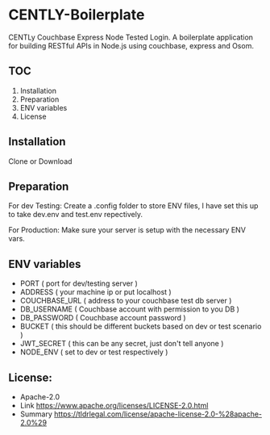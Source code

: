 # CENTLY-Boilerplate
CENTLy Couchbase Express Node Tested Login. A boilerplate application for building RESTful APIs in Node.js using couchbase, express and Osom.

## TOC
1. Installation
2. Preparation
3. ENV variables
4. License

## Installation
Clone or Download

## Preparation

For dev Testing:
Create a .config folder to store ENV files, I have set this up to take dev.env and test.env repectively.

For Production:
Make sure your server is setup with the necessary ENV vars.

## ENV variables

* PORT            ( port for dev/testing server )
* ADDRESS         ( your machine ip or put localhost )
* COUCHBASE_URL   ( address to your couchbase test db server )
* DB_USERNAME     ( Couchbase account with permission to you DB )
* DB_PASSWORD     ( Couchbase account password )
* BUCKET          ( this should be different buckets based on dev or test scenario )
* JWT_SECRET      ( this can be any secret, just don't tell anyone )
* NODE_ENV        ( set to dev or test respectively )


## License: 
* Apache-2.0
* Link https://www.apache.org/licenses/LICENSE-2.0.html
* Summary https://tldrlegal.com/license/apache-license-2.0-%28apache-2.0%29
